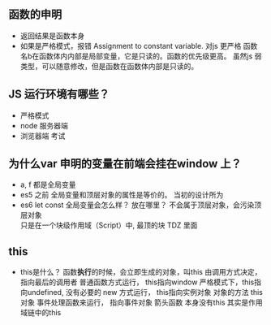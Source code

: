## 函数的申明
- 返回结果是函数本身
- 如果是严格模式，报错 Assignment to constant variable.
  对js 更严格
  函数名b在函数体内内部是局部变量，它是只读的。函数的优先级更高。
  虽然js 弱类型，可以随意修改，但是函数在函数体内部是只读的。

## JS 运行环境有哪些？
- 严格模式 
- node 服务器端
- 浏览器端 考试

## 为什么var 申明的变量在前端会挂在window 上？
- a, f 都是全局变量 
- es5 之前 全局变量和顶层对象的属性是等价的。
  当初的设计所为
- es6 let const 全局变量会怎么样？ 放在哪里？
  不会属于顶层对象，会污染顶层对象  
  只是在一个块级作用域（Script）中, 最顶的块
  <script>
  </script>
  TDZ 里面 

## this
- this是什么？
  函数**执行**的时候，会立即生成的对象，叫this
  由调用方式决定，指向最后的调用者 
  普通函数方式运行， this指向window 
  严格模式下，this指向undefined, 没有必要的 
  new 方式运行， this指向实例对象
  对象的方法 this 对象
  事件处理函数来运行， 指向事件对象
  箭头函数 本身没有this 其实是作用域链中的this 